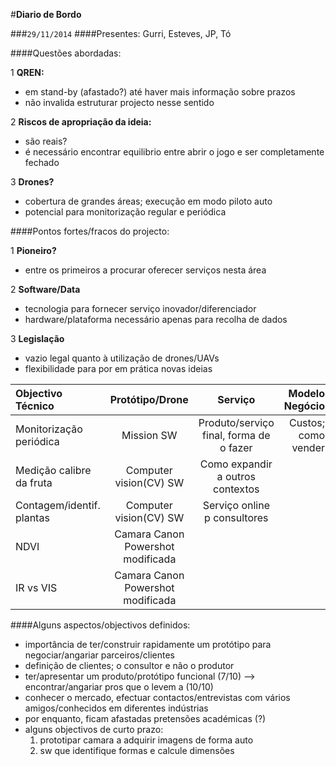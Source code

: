 #**Diario de Bordo**

###`29/11/2014`
####Presentes: Gurri, Esteves, JP, Tó

####Questões abordadas:

1 **QREN:**
  * em stand-by (afastado?) até haver mais informação sobre prazos
  * não invalida estruturar projecto nesse sentido

2 **Riscos de apropriação da ideia:**
  * são reais?
  * é necessário encontrar equilibrio entre abrir o jogo e ser completamente fechado

3 **Drones?**
  * cobertura de grandes áreas; execução em modo piloto auto
  * potencial para monitorização regular e periódica

####Pontos fortes/fracos do projecto:

1 **Pioneiro?**
  * entre os primeiros a procurar oferecer serviços nesta área

2 **Software/Data**
  * tecnologia para fornecer serviço inovador/diferenciador
  * hardware/plataforma necessário apenas para recolha de dados

3 **Legislação**
  * vazio legal quanto à utilização de drones/UAVs
  * flexibilidade para por em prática novas ideias
 

|  Objectivo Técnico        |  Protótipo/Drone  |  Serviço  |  Modelo Negócio  |
|:-------------------       |:-----------:      |:---------:| ----------------:|
| Monitorização periódica   | Mission SW  | Produto/serviço final, forma de o fazer | Custos; como vender |
| Medição calibre da fruta  | Computer vision(CV) SW  | Como expandir a outros contextos |   | 
| Contagem/identif. plantas | Computer vision(CV) SW  | Serviço online p consultores |   |
| NDVI | Camara Canon Powershot modificada  |
| IR vs VIS | Camara Canon Powershot modificada |

####Alguns aspectos/objectivos definidos:


* importância de ter/construir rapidamente um protótipo para negociar/angariar parceiros/clientes
* definição de clientes; o consultor e não o produtor
* ter/apresentar um produto/protótipo funcional (7/10) --> encontrar/angariar pros que o levem a (10/10)
* conhecer o mercado, efectuar contactos/entrevistas com vários amigos/conhecidos em diferentes indústrias
* por enquanto, ficam afastadas pretensões académicas (?)
* alguns objectivos de curto prazo:
  1. prototipar camara a adquirir imagens de forma auto
  2. sw que identifique formas e calcule dimensões

####
